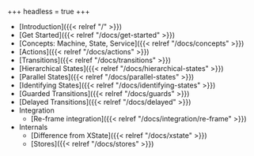 +++
headless = true
+++

- [Introduction]({{< relref "/" >}})
- [Get Started]({{< relref "/docs/get-started" >}})
- [Concepts: Machine, State, Service]({{< relref "/docs/concepts" >}})
- [Actions]({{< relref "/docs/actions" >}})
- [Transitions]({{< relref "/docs/transitions" >}})
- [Hierarchical States]({{< relref "/docs/hierarchical-states" >}})
- [Parallel States]({{< relref "/docs/parallel-states" >}})
- [Identifying States]({{< relref "/docs/identifying-states" >}})
- [Guarded Transitions]({{< relref "/docs/guards" >}})
- [Delayed Transitions]({{< relref "/docs/delayed" >}})
- Integration
  - [Re-frame integration]({{< relref "/docs/integration/re-frame" >}})
- Internals
  - [Difference from XState]({{< relref "/docs/xstate" >}})
  - [Stores]({{< relref "/docs/stores" >}})
